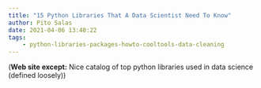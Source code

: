 ```yaml
---
title: "15 Python Libraries That A Data Scientist Need To Know"
author: Pito Salas
date: 2021-04-06 13:40:22
tags:
    - python-libraries-packages-howto-cooltools-data-cleaning
---
```



(**Web site except:** Nice catalog of top python libraries used in data science (defined loosely)) 
